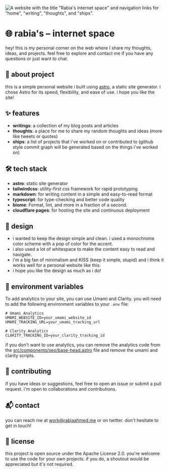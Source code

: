 ![ A website with the title "Rabia's internet space" and navigation links for "home", "writing", "thoughts", and "ships".](https://github.com/Spikeyrabia/rabiaahmed.me/assets/23400022/ff3120ee-281b-4607-995e-bc2e8f9edef6)

# 🌐 rabia's – internet space
hey! this is my personal corner on the web where I share my thoughts, ideas, and projects. feel free to explore and contact me if you have any questions or just want to chat. 

## 📖 about project
this is a simple personal website i built using [astro](https://astro.build/), a static site generator. i chose Astro for its speed, flexibility, and ease of use. i hope you like the site!


## ✨ features
- **writings**: a collection of my blog posts and articles
- **thoughts**: a place for me to share my random thoughts and ideas (more like tweets or quotes)
- **ships**: a list of projects that i've worked on or contributed to (github style commit graph will be generated based on the things i've worked on)

## 🛠️ tech stack
- **astro**: static site generator
- **tailwindcss**: utility-first css framework for rapid prototyping
- **markdown**: for writing content in a simple and easy-to-read format
- **typescript**: for type-checking and better code quality 
- **biome**: Format, lint, and more in a fraction of a second.
- **cloudflare pages**: for hosting the site and continuous deployment

## 🎨 design
- i wanted to keep the design simple and clean. i used a monochrome color scheme with a pop of color for the accent. 
- i also used a lot of whitespace to make the content easy to read and navigate. 
- i'm a big fan of minimalism and KISS (keep it simple, stupid) and i think it works well for a personal website like this. 
- i hope you like the design as much as i do!

## 🔧 environment variables
To add analytics to your site, you can use Umami and Clarity. you will need to add the following environment variables to your `.env` file:

```plaintext
# Umami Analytics
UMAMI_WEBSITE_ID=your_umami_website_id
UMAMI_TRACKING_URL=your_umami_tracking_url

# Clarity Analytics
CLARITY_TRACKING_ID=your_clarity_tracking_id
```

if you don't want to use analytics, you can remove the analytics code from the [src/components/seo/base-head.astro](https://github.com/Spikeyrabia/rabiaahmed.me/blob/main/src/components/seo/base-head.astro) file and remove the umami and clarity scripts.

## 🤝 contributing
if you have ideas or suggestions, feel free to open an issue or submit a pull request. i'm open to collaborations and contributions.

## 📬 contact
you can reach me at work@rabiaahmed.me or on twitter. don't hesitate to get in touch!

## 📜 license
this project is open source under the Apache License 2.0. you're welcome to use the code for your own projects. if you do, a shoutout would be appreciated but it's not required.